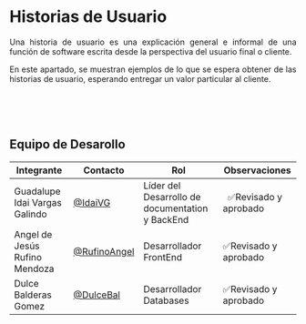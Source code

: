 # **Historias de Usuario**

<p align= "justify">Una historia de usuario es una explicación general e informal de una función de software escrita desde la perspectiva del usuario final o cliente.</p>

<p align= "justify">En este apartado, se muestran ejemplos de lo que se espera obtener de las historias de usuario, esperando entregar un valor particular al cliente.</p>



<br>
<br>
<br>

## Equipo de Desarollo
| Integrante    | Contacto | Rol | Observaciones |
|----------------|--------|----------|---------------|
| Guadalupe Idai Vargas Galindo  |[@IdaiVG](https://github.com/IdaiVG)|    Líder del Desarrollo de documentation y BackEnd  |  ✅Revisado y aprobado  |
| Angel de Jesús Rufino Mendoza   |  [@RufinoAngel](https://github.com/RufinoAngel)      |Desarrollador FrontEnd|✅Revisado y aprobado |
|Dulce Balderas Gomez|[@DulceBal](https://github.com/DulceBal)|Desarrollador Databases|✅Revisado y aprobado|